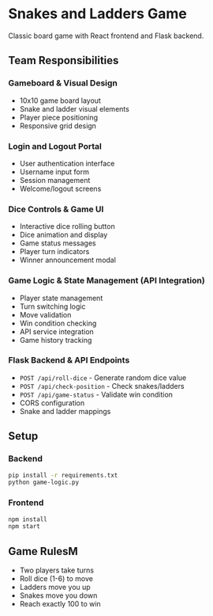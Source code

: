 # Snakes and Ladders Game #

Classic board game with React frontend and Flask backend.

## Team Responsibilities ##

### Gameboard & Visual Design ##
- 10x10 game board layout
- Snake and ladder visual elements
- Player piece positioning
- Responsive grid design

### Login and Logout Portal ###
- User authentication interface
- Username input form
- Session management
- Welcome/logout screens

### Dice Controls & Game UI
- Interactive dice rolling button
- Dice animation and display
- Game status messages
- Player turn indicators
- Winner announcement modal

### Game Logic & State Management (API Integration)
- Player state management
- Turn switching logic
- Move validation
- Win condition checking
- API service integration
- Game history tracking

### Flask Backend & API Endpoints
- `POST /api/roll-dice` - Generate random dice value
- `POST /api/check-position` - Check snakes/ladders
- `POST /api/game-status` - Validate win condition
- CORS configuration
- Snake and ladder mappings

## Setup ##

### Backend
```bash
pip install -r requirements.txt
python game-logic.py
```

### Frontend
```bash
npm install
npm start
```

## Game RulesM ##

- Two players take turns
- Roll dice (1-6) to move
- Ladders move you up
- Snakes move you down
- Reach exactly 100 to win

